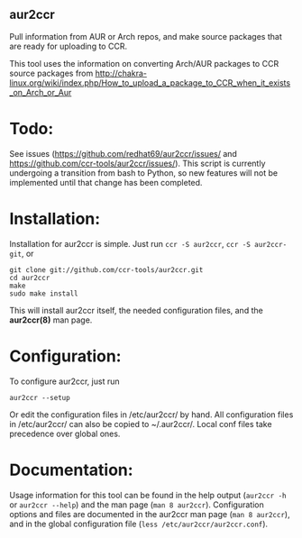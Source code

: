 ## aur2ccr 
Pull information from AUR or Arch repos, and make source packages that are ready for uploading to CCR.

This tool uses the information on converting Arch/AUR packages to CCR source packages from http://chakra-linux.org/wiki/index.php/How_to_upload_a_package_to_CCR_when_it_exists_on_Arch_or_Aur

# Todo:
See issues (https://github.com/redhat69/aur2ccr/issues/ and https://github.com/ccr-tools/aur2ccr/issues/).
This script is currently undergoing a transition from bash to Python, so new features will not be implemented until that change has been completed. 

# Installation:
Installation for aur2ccr is simple. Just run
`ccr -S aur2ccr`, `ccr -S aur2ccr-git`, or 

    git clone git://github.com/ccr-tools/aur2ccr.git
    cd aur2ccr
    make
    sudo make install

This will install aur2ccr itself, the needed configuration files, and the **aur2ccr(8)** man page. 

# Configuration:
To configure aur2ccr, just run

    aur2ccr --setup

Or edit the configuration files in /etc/aur2ccr/ by hand. All configuration files in /etc/aur2ccr/ can also be copied to ~/.aur2ccr/. Local conf files take precedence over global ones. 

# Documentation:
Usage information for this tool can be found in the help output (`aur2ccr -h` or `aur2ccr --help`) and the man page (`man 8 aur2ccr`). Configuration options and files are documented in the aur2ccr man page (`man 8 aur2ccr`), and in the global configuration file (`less /etc/aur2ccr/aur2ccr.conf`).
